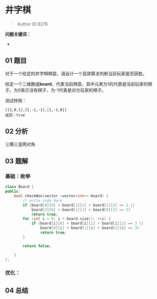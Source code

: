 # 井字棋
> Author ID.9276 

**问题关键词：**

- 

## 01 题目

对于一个给定的井字棋棋盘，请设计一个高效算法判断当前玩家是否获胜。

给定一个二维数组**board**，代表当前棋盘，其中元素为1的代表是当前玩家的棋子，为0表示没有棋子，为-1代表是对方玩家的棋子。

测试样例：

```
[[1,0,1],[1,-1,-1],[1,-1,0]]
返回：true
```

## 02 分析

三横三竖两对角

## 03 题解

### 基础：枚举

```c++
class Board {
public:
    bool checkWon(vector <vector<int>> board) {
        // write code here
        if (board[0][0] + board[1][1] + board[2][2] == 3 ||
            board[2][0] + board[1][1] + board[0][2] == 3)
            return true;
        for (int i = 0; i < board.size(); ++i) {
            if (board[i][0] + board[i][1] + board[i][2] == 3 ||
                board[0][i] + board[1][i] + board[2][i] == 3)
                return true;
        }

        return false;

    }
};
```



### 优化：



## 04 总结

